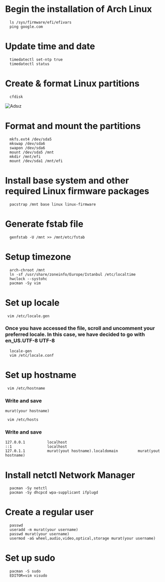 # Begin the installation of Arch Linux
```
  ls /sys/firmware/efi/efivars
  ping google.com
```
# Update time and date
```
  timedatectl set-ntp true
  timedatectl status
```
# Create & format Linux partitions
```
  cfdisk
```
![Adsız](https://user-images.githubusercontent.com/51914434/135347668-ee7b3552-6d72-4072-85cf-029ce7239b05.png)

# Format and mount the partitions
```
  mkfs.ext4 /dev/sda5
  mkswap /dev/sda6
  swapon /dev/sda6
  mount /dev/sda5 /mnt
  mkdir /mnt/efi
  mount /dev/sda1 /mnt/efi
```
# Install base system and other required Linux firmware packages
```
  pacstrap /mnt base linux linux-firmware
```
# Generate fstab file
```
  genfstab -U /mnt >> /mnt/etc/fstab
```
# Setup timezone
```
  arch-chroot /mnt
  ln -sf /usr/share/zoneinfo/Europe/Istanbul /etc/localtime
  hwclock --systohc
  pacman -Sy vim
```
# Set up locale
```
 vim /etc/locale.gen
```
### Once you have accessed the file, scroll and uncomment your preferred locale. In this case, we have decided to go with en_US.UTF-8 UTF-8
```
  locale-gen
  vim /etc/locale.conf
```
# Set up hostname
```
 vim /etc/hostname
```
### Write and save
```
murat(your hostname)
```
```
 vim /etc/hosts
```
### Write and save
```
127.0.0.1          localhost
::1                localhost 
127.0.1.1          murat(yout hostname).localdomain         murat(yout hostname)
```
# Install netctl Network Manager
```
  pacman -Sy netctl
  pacman -Sy dhcpcd wpa-supplicant ifplugd
```
# Create a regular user
```
  passwd
  useradd -m murat(your username)
  passwd murat(your username)
  usermod -aG wheel,audio,video,optical,storage murat(your username)
```
# Set up sudo
```
  pacman -S sudo
  EDITOR=vim visudo
```
